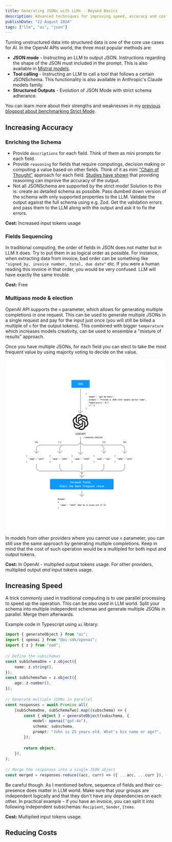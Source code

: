 ```yaml
---
title: Generating JSONs with LLMs - Beyond Basics
description: Advanced techniques for improving speed, accuracy and cost of JSON generation with LLMs.
publishDate: "22 August 2024"
tags: ["llm", "ai", "json"]
---
```


Turning unstructured data into structured data is one of the core use cases for AI. In the OpenAI APIs world, the three most popular methods are:

- **JSON mode** - Instructing an LLM to output JSON. Instructions regarding the shape of the JSON must included in the prompt. This is also available in [Mistral models](https://docs.mistral.ai/capabilities/json_mode/).
- **Tool calling** - Instructing an LLM to call a tool that follows a certain JSONSchema. This functionality is also available in Anthropic's Claude models family.
- **Structured Outputs** - Evolution of JSON Mode with strict schema adherance.

You can learn more about their strengths and weaknesses in my [previous blogpost about benchmarking Strict Mode](/posts/benchmarking-llms-for-structured-json-generation/).

## Increasing Accuracy

### Enriching the Schema

- Provide `descriptions` for each field. Think of them as mini prompts for each field.
- Provide `reasoning` for fields that require computings, decision making or computing a value based on other fields. Think of it as mini ["Chain of Thought"](https://www.promptingguide.ai/techniques/cot) approach for each field. [Studies have shown](https://arxiv.org/abs/2201.11903) that providing reasoning can improve the accuracy of the output.
- Not all JSONSchema are supported by the strict mode! Solution to this is: create as detailed schema as possible. Pass dumbed down version of the schema with only supported properties to the LLM. Validate the output against the full schema using e.g. Zod. Get the validation errors and pass them to the LLM along with the output and ask it to fix the errors.

**Cost:** Increased input tokens usage

### Fields Sequencing

In traditional computing, the order of fields in JSON does not matter but in LLM it does. Try to put them in as logical order as possible. For instance, when extracting data from invoice, bad order can be something like `"signed_by, invoice number, total, due date"` etc. If you were a human reading this invoice in that order, you would be very confused. LLM will have exactly the same trouble.

**Cost:** Free

### Multipass mode & election

OpenAI API supports the `n` parameter, which allows for generating multiple completions in one request. This can be used to generate multiple JSONs in a single request and pay for the input just once (you will still be billed a multiple of `n` for the output tokens). This combined with bigger `temperature` which increases models creativity, can be used to ensemble a "mixture of results" approach.

Once you have multiple JSONs, for each field you can elect to take the most frequent value by using majority voting to decide on the value.

![Election of the most frequent value](./election.png "Election of the most frequent value")

In models from other providers where you cannot use `n` parameter, you can still use the same approach by generating multiple completions. Keep in mind that the cost of such operation would be a multipled for both input and output tokens.

**Cost:** In OpenAI - multiplied output tokens usage. For other providers, multiplied output _and_ input tokens usage.

## Increasing Speed

A trick commonly used in traditional computing is to use parallel processing to speed up the operation. This can be also used in LLM world. Split your schema into multiple independent schemas and generate multiple JSONs in parallel. Merge them afterwards.

Example code in Typescript using `ai` library:

```typescript
import { generateObject } from "ai";
import { openai } from "@ai-sdk/openai";
import { z } from "zod";

// Define the subschemas
const subSchemaOne = z.object({
	name: z.string(),
});
const subSchemaTwo = z.object({
	age: z.number(),
});

// Generate multiple JSONs in parallel
const responses = await Promise.all(
	[subSchemaOne, subSchemaTwo].map((subschema) => {
		const { object } = generateObject(subschema, {
			model: openai("gpt-4o"),
			schema: subschema,
			prompt: "John is 25 years old. What's his name or age?",
		});

		return object;
	}),
);

// Merge the responses into a single JSON object
const merged = responses.reduce((acc, curr) => ({ ...acc, ...curr }), {});
```

Be careful though. As I mentioned before, sequence of fields and their co-presence does matter in LLM world. Make sure that your groups are independent logically and that they don't have any dependencies on each other. In practical example - if you have an invoice, you can split it into following independent subschemas: `Recipient`, `Sender`, `Items`.

**Cost:** Multiplied input tokens usage.

## Reducing Costs
